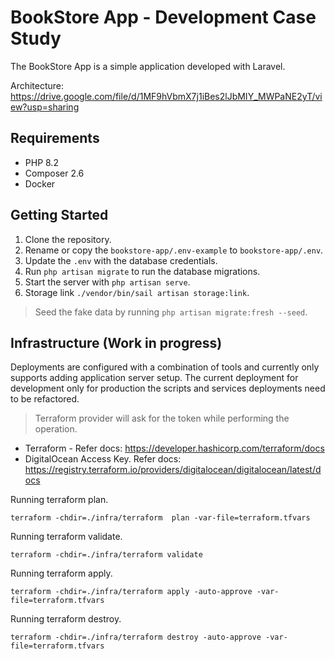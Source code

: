 # BookStore App - Development Case Study

The BookStore App is a simple application developed with Laravel.

Architecture: https://drive.google.com/file/d/1MF9hVbmX7j1iBes2lJbMIY_MWPaNE2yT/view?usp=sharing

## Requirements

- PHP 8.2
- Composer 2.6
- Docker

## Getting Started

1. Clone the repository.
2. Rename or copy the `bookstore-app/.env-example` to `bookstore-app/.env`.
3. Update the `.env` with the database credentials.
4. Run `php artisan migrate` to run the database migrations.
5. Start the server with `php artisan serve`.
6. Storage link `./vendor/bin/sail artisan storage:link`.

> Seed the fake data by running `php artisan migrate:fresh --seed`.

## Infrastructure (Work in progress)

Deployments are configured with a combination of tools and currently only supports adding application server setup. The
current deployment for development only for production the scripts and services deployments need to be refactored.

> Terraform provider will ask for the token while performing the operation.

- Terraform - Refer docs: https://developer.hashicorp.com/terraform/docs
- DigitalOcean Access Key. Refer docs: https://registry.terraform.io/providers/digitalocean/digitalocean/latest/docs

Running terraform plan.

```shell
terraform -chdir=./infra/terraform  plan -var-file=terraform.tfvars
```

Running terraform validate.

```shell
terraform -chdir=./infra/terraform validate
```

Running terraform apply.

```shell
terraform -chdir=./infra/terraform apply -auto-approve -var-file=terraform.tfvars
```

Running terraform destroy.

```shell
terraform -chdir=./infra/terraform destroy -auto-approve -var-file=terraform.tfvars
```
